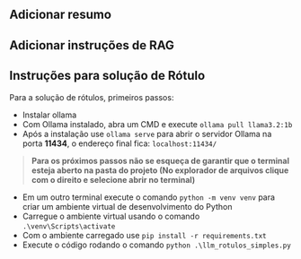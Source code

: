 ## Adicionar resumo

## Adicionar instruções de RAG

## Instruções para solução de Rótulo
Para a solução de rótulos, primeiros passos:<br/>
- Instalar ollama
- Com Ollama instalado, abra um CMD e execute ``ollama pull llama3.2:1b``
- Após a instalação use ``ollama serve`` para abrir o servidor Ollama na porta **11434**, o endereço final fica: ``localhost:11434/``
> **Para os próximos passos não se esqueça de garantir que o terminal esteja aberto na pasta do projeto (No explorador de arquivos clique com o direito e selecione abrir no terminal)**
- Em um outro terminal execute o comando ``python -m venv venv`` para criar um ambiente virtual de desenvolvimento do Python
- Carregue o ambiente virtual usando o comando ``.\venv\Scripts\activate``
- Com o ambiente carregado use ``pip install -r requirements.txt``
- Execute o código rodando o comando ``python .\llm_rotulos_simples.py``
